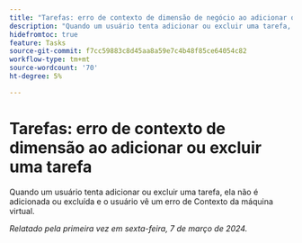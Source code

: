 ```yaml
---
title: "Tarefas: erro de contexto de dimensão de negócio ao adicionar ou excluir uma tarefa"
description: "Quando um usuário tenta adicionar ou excluir uma tarefa, ela não é adicionada ou excluída e o usuário vê um erro de Contexto da Bizinação."
hidefromtoc: true
feature: Tasks
source-git-commit: f7cc59883c8d45aa8a59e7c4b48f85ce64054c82
workflow-type: tm+mt
source-wordcount: '70'
ht-degree: 5%

---
```



# Tarefas: erro de contexto de dimensão ao adicionar ou excluir uma tarefa

Quando um usuário tenta adicionar ou excluir uma tarefa, ela não é adicionada ou excluída e o usuário vê um erro de Contexto da máquina virtual.

_Relatado pela primeira vez em sexta-feira, 7 de março de 2024._
